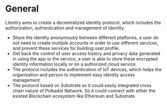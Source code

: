 # General

Litentry aims to create a decentralized identity protocol, which includes the authorization, authentication and management of identity.

* Share the identity anonymously between different platforms, a user do not need to create multiple accounts in order to use different services, and prevent these services for building user profile.
* Get back the control of user access history and privacy data generated in using the app or the service, a user is able to store these encrypted identity information locally or on a authorized cloud service.
* The protocol includes the authentication of IoT devices, which helps the organization and person to implement easy identity access management.
* The protocol based on Substrate so it could easily integrated cross chain nature of Polkadot Network. So it could connect with either the existed Blockchain ecosystem like Ethereum and Substrate.


